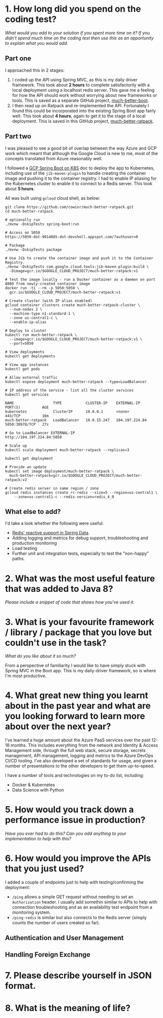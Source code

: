 # 1. How long did you spend on the coding test?
_What would you add to your solution if you spent more time on it?_ 
_If you didn't spend much time on the coding test then use this as an opportunity to explain what you would add._

## Part one

I approached this in 2 stages:

1. I coded up the API using Spring MVC, as this is my daily driver framework. This took about **2 hours** to complete 
satisfactorily with a local deployment using a localhost redis server. This gave me a feeling for how the API should 
work without worrying about new frameworks or tools. This is saved as a separate GitHub project, 
[much-better-boot](https://github.com/cowinr/much-better-boot).
2. I then read up on Ratpack and re-implemented the API. Fortunately I found this could be incorporated into the
existing Spring Boot app fairly well. This took about **4 hours**, again to get it to the stage of a local deployment.
This is saved in this GitHub project, [much-better-ratpack](https://github.com/cowinr/much-better-ratpack).

## Part two

I was pleased to see a good bit of overlap between the way Azure and GCP work which meant that although the Google Cloud 
is new to me, most of the concepts translated from Azure reasonably well.

I followed a [GCP Spring Boot on K8S](https://codelabs.developers.google.com/codelabs/cloud-springboot-kubernetes) doc to deploy 
the app to Kubernetes, including use of the `jib-maven-plugin` to handle creating the container image and pushing it to 
the container registry. I had to enable IP aliasing for the Kubernetes cluster to enable it to connect to a Redis server.
This took about **5 hours**.
 
All was built using `gcloud` cloud shell, as below: 

```shell script
git clone https://github.com/cowinr/much-better-ratpack.git
cd much-better-ratpack
 
# optionally run
./mvnw -DskipTests spring-boot:run
 
# Access on 5050
https://5050-dot-9014085-dot-devshell.appspot.com/?authuser=0
 
# Package
./mvnw -DskipTests package
 
# Use Jib to create the container image and push it to the Container Registry.
./mvnw -DskipTests com.google.cloud.tools:jib-maven-plugin:build \
  -Dimage=gcr.io/$GOOGLE_CLOUD_PROJECT/much-better-ratpack:v1
 
# test the image locally - run a Docker container as a daemon on port 8080 from newly-created container image
docker run -ti --rm -p 5050:5050 \
  gcr.io/$GOOGLE_CLOUD_PROJECT/much-better-ratpack:v1
 
# Create cluster (with IP alias enabled)
gcloud container clusters create much-better-ratpack-cluster \
  --num-nodes 2 \
  --machine-type n1-standard-1 \
  --zone us-central1-c \
  --enable-ip-alias
 
# Deploy to cluster
kubectl run much-better-ratpack \
  --image=gcr.io/$GOOGLE_CLOUD_PROJECT/much-better-ratpack:v1 \
  --port=5050
 
# View deployments
kubectl get deployments
 
# View app instances
kubectl get pods
 
# Allow external traffic
kubectl expose deployment much-better-ratpack --type=LoadBalancer
 
# IP address of the service - list all the cluster services
kubectl get services
 
NAME                  TYPE           CLUSTER-IP    EXTERNAL-IP      PORT(S)          AGE
kubernetes            ClusterIP      10.0.0.1      <none>           443/TCP          16m
much-better-ratpack   LoadBalancer   10.0.15.247   104.197.224.84   5050:30978/TCP   27s
 
# Go to LoadBalancer EXTERNAL-IP
http://104.197.224.84:5050
 
# Scale up
kubectl scale deployment much-better-ratpack --replicas=3
 
kubectl get deployment
 
# Provide an update
kubectl set image deployment/much-better-ratpack \
  much-better-ratpack=gcr.io/$GOOGLE_CLOUD_PROJECT/much-better-ratpack:v2

# Create redis server in same region / zone
gcloud redis instances create rc-redis --size=5 --region=us-central1 \
    --zone=us-central1-c --redis-version=redis_4_0
```

## What else to add?

I'd take a look whether the following were useful:
- [Redis' reactive support in Spring Data](https://docs.spring.io/spring-data/redis/docs/2.1.10.RELEASE/reference/html/#redis:reactive).
- Adding logging and metrics for debug support, troubleshooting and production monitoring
- Load testing
- Further unit and integration tests, especially to test the "non-happy" paths.

# 2. What was the most useful feature that was added to Java 8?
_Please include a snippet of code that shows how you've used it._

# 3. What is your favourite framework / library / package that you love but couldn't use in the task?
_What do you like about it so much?_

From a perspective of familiarity I would like to have simply stuck with Spring MVC in the Boot app. This is my 
daily-driver framework, so is where I'm most productive.

# 4. What great new thing you learnt about in the past year and what are you looking forward to learn more about over the next year?

I've learned a huge amount about the Azure PaaS services over the past 12-18 months. This includes everything from the network
and Identity & Access Management side, through the full web stack, secure storage, secrets management, API management,
logging and metrics to the Azure DevOps CI/CD tooling. I've also developed a set of standards for usage, and given a number of
presentations to the other developers to get them up-to-speed.

I have a number of tools and technologies on my to-do list, including:
- Docker & Kubernetes
- Data Science with Python

# 5. How would you track down a performance issue in production? 
_Have you ever had to do this? Can you add anything to your implementation to help with this?_

# 6. How would you improve the APIs that you just used?

I added a couple of endpoints just to help with testing/confirming the deployment:
- `/ping` allows a simple GET request without needing to set an `Authorization` header. I usually add somethin similar 
to APIs to help with connection troubleshooting and as an availability test endpoint from a monitoring system.
- `/ping-redis` is similar but also connects to the Redis server (simply counts the number of users created so far).

## Authentication and User Management


## Handling Foreign Exchange


# 7. Please describe yourself in JSON format.

# 8. What is the meaning of life?
